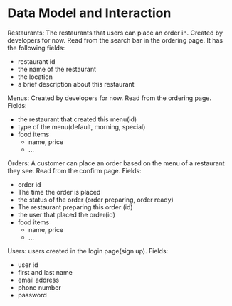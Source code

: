 # Data Model and Interaction
Restaurants: The restaurants that users can place an order in. Created by developers for now. Read from the search bar in the ordering page. It has the following fields:
- restaurant id
- the name of the restaurant
- the location
- a brief description about this restaurant

Menus: Created by developers for now. Read from the ordering page. Fields:
- the restaurant that created this menu(id)
- type of the menu(default, morning, special)
- food items
  - name, price
  - ...

Orders: A customer can place an order based on the menu of a restaurant they see. Read from the confirm page. Fields:
- order id
- The time the order is placed
- the status of the order (order preparing, order ready)
- The restaurant preparing this order (id)
- the user that placed the order(id)
- food items
  - name, price
  - ...

Users: users created in the login page(sign up). Fields:
- user id
- first and last name
- email address
- phone number
- password
